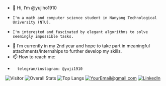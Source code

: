 - 👋  Hi, I’m @yujiho1910
-     I'm a math and computer science student in Nanyang Technological University (NTU).
-     I'm interested and fascinated by elegant algorithms to solve seemingly impossible tasks.
- 🌱  I’m currently in my 2nd year and hope to take part in meaningful attachments/internships to further develop my skills.
- 📫  How to reach me:
-       telegram/instagram: @yuji1910

<!---
yujiho1910/yujiho1910 is a ✨ special ✨ repository because its `README.md` (this file) appears on your GitHub profile.
You can click the Preview link to take a look at your changes.
--->
![Visitor](https://visitor-badge.laobi.icu/badge?page_id=yujiho1910.README.md)
![Overall Stats](https://github-readme-stats.vercel.app/api?username=yujiho1910&count_private=true&show_icons=true&hide=contribs)
![Top Langs](https://github-readme-stats.vercel.app/api/top-langs/?username=laxmena&layout=compact)
<a href="mailto:yujiho54@gmail.com">![YourEmail@gmail.com](https://img.shields.io/badge/Gmail-D14836?style=for-the-badge&logo=gmail&logoColor=white)</a>
<a href="sg.linkedin.com/in/jingrui19">![LinkedIn](https://img.shields.io/badge/LinkedIn-0077B5?style=for-the-badge&logo=linkedin&logoColor=white)</a>
